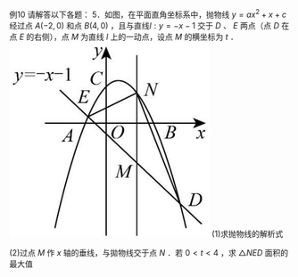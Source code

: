 例10 请解答以下各题： 5．如图，在平面直角坐标系中，抛物线 $y = a x ^ { 2 } + x + c$ 经过点 $A \left( - 2 , 0 \right)$ 和点 $B \left( 4 , 0 \right)$ ，且与直线$l : y = - x - 1$ 交于 $D$ 、 $E$ 两点（点 $D$ 在点 $E$ 的右侧），点 $M$ 为直线 $l$ 上的一动点，设点 $M$ 的横坐标为 $t$ ．
![](<../../qs_image_DB/专题2-7_二次函数中的最值问题（解析版）/594dba0dac232523d17658204392e774cf89cb3d3cd7a894b1a17c02772dcb3a.jpg>)
(1)求抛物线的解析式

(2)过点 $M$ 作 $x$ 轴的垂线，与拋物线交于点 $N$ ．若 $0 < t < 4$ ，求 $\triangle N E D$ 面积的最大值
